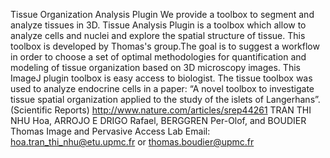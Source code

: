 Tissue Organization Analysis Plugin
We provide a toolbox to segment and analyze tissues in 3D. Tissue Analysis Plugin is a toolbox which allow to analyze cells and nuclei and explore the spatial structure of tissue. This toolbox is developed by Thomas's group.The goal is to suggest a workflow in order to choose a set of optimal methodologies for quantification and modeling of tissue organization based on 3D microscopy images.
This ImageJ plugin toolbox is easy access to biologist. The tissue toolbox was used to analyze endocrine cells in a paper:
“A novel toolbox to investigate tissue spatial organization applied to the study of the islets of Langerhans”.(Scientific Reports)
http://www.nature.com/articles/srep44261
TRAN THI NHU Hoa, ARROJO E DRIGO Rafael, BERGGREN Per-Olof, and BOUDIER Thomas
Image and Pervasive Access Lab
Email: hoa.tran_thi_nhu@etu.upmc.fr or thomas.boudier@upmc.fr
